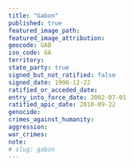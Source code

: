 ```yaml
---
title: "Gabon"
published: true
featured_image_path:
featured_image_attribution:
geocode: GAB
iso_code: GA
territory:
state_party: true
signed_but_not_ratified: false
signed_date: 1998-12-22
ratified_or_acceded_date:
entry_into_force_date: 2002-07-01
ratified_apic_date: 2010-09-22
genocide:
crimes_against_humanity:
aggression:
war_crimes:
note:
# slug: gabon
---
```

